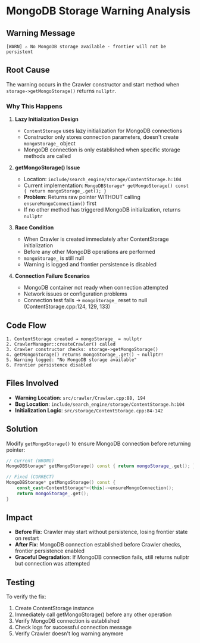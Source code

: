 # MongoDB Storage Warning Analysis

## Warning Message

```
[WARN] ⚠️ No MongoDB storage available - frontier will not be persistent
```

## Root Cause

The warning occurs in the Crawler constructor and start method when `storage->getMongoStorage()` returns `nullptr`.

### Why This Happens

1. **Lazy Initialization Design**
   - `ContentStorage` uses lazy initialization for MongoDB connections
   - Constructor only stores connection parameters, doesn't create `mongoStorage_` object
   - MongoDB connection is only established when specific storage methods are called

2. **getMongoStorage() Issue**
   - Location: `include/search_engine/storage/ContentStorage.h:104`
   - Current implementation: `MongoDBStorage* getMongoStorage() const { return mongoStorage_.get(); }`
   - **Problem**: Returns raw pointer WITHOUT calling `ensureMongoConnection()` first
   - If no other method has triggered MongoDB initialization, returns `nullptr`

3. **Race Condition**
   - When Crawler is created immediately after ContentStorage initialization
   - Before any other MongoDB operations are performed
   - `mongoStorage_` is still null
   - Warning is logged and frontier persistence is disabled

4. **Connection Failure Scenarios**
   - MongoDB container not ready when connection attempted
   - Network issues or configuration problems
   - Connection test fails → `mongoStorage_` reset to null (ContentStorage.cpp:124, 129, 133)

## Code Flow

```
1. ContentStorage created → mongoStorage_ = nullptr
2. CrawlerManager::createCrawler() called
3. Crawler constructor checks: storage->getMongoStorage()
4. getMongoStorage() returns mongoStorage_.get() → nullptr!
5. Warning logged: "No MongoDB storage available"
6. Frontier persistence disabled
```

## Files Involved

- **Warning Location**: `src/crawler/Crawler.cpp:88, 194`
- **Bug Location**: `include/search_engine/storage/ContentStorage.h:104`
- **Initialization Logic**: `src/storage/ContentStorage.cpp:84-142`

## Solution

Modify `getMongoStorage()` to ensure MongoDB connection before returning pointer:

```cpp
// Current (WRONG)
MongoDBStorage* getMongoStorage() const { return mongoStorage_.get(); }

// Fixed (CORRECT)
MongoDBStorage* getMongoStorage() const {
    const_cast<ContentStorage*>(this)->ensureMongoConnection();
    return mongoStorage_.get();
}
```

## Impact

- **Before Fix**: Crawler may start without persistence, losing frontier state on restart
- **After Fix**: MongoDB connection established before Crawler checks, frontier persistence enabled
- **Graceful Degradation**: If MongoDB connection fails, still returns nullptr but connection was attempted

## Testing

To verify the fix:

1. Create ContentStorage instance
2. Immediately call getMongoStorage() before any other operation
3. Verify MongoDB connection is established
4. Check logs for successful connection message
5. Verify Crawler doesn't log warning anymore

